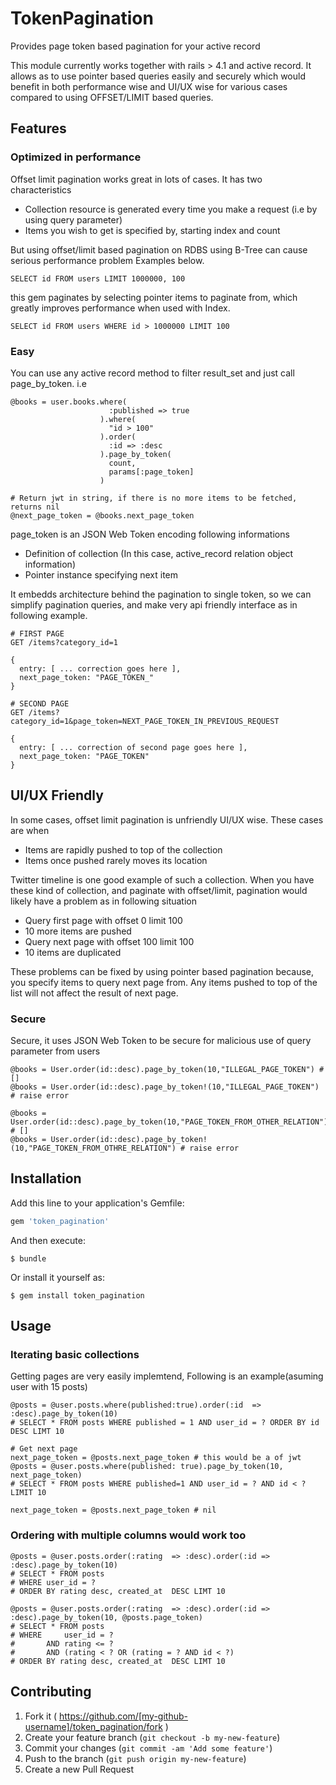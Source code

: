 # TokenPagination

Provides page token based pagination for your active record

This module currently works together with rails > 4.1 and active record.
It allows as to use pointer based queries easily and securely which would benefit in both
performance wise and UI/UX wise for various cases compared to using OFFSET/LIMIT based queries.


## Features

### Optimized in performance
Offset limit pagination works great in lots of cases.
It has two characteristics

* Collection resource is generated every time you make a request (i.e by using query parameter)
* Items you wish to get is specified by, starting index and count

But using offset/limit based pagination on RDBS using B-Tree can cause serious performance problem
Examples below.
```
SELECT id FROM users LIMIT 1000000, 100
```

this gem paginates by selecting pointer items to paginate from, which greatly improves performance when used with Index.
```
SELECT id FROM users WHERE id > 1000000 LIMIT 100
```


### Easy
You can use any active record method to filter result_set and just call page_by_token.
i.e
```
@books = user.books.where(
                      :published => true
                    ).where(
                      "id > 100"
                    ).order(
                      :id => :desc
                    ).page_by_token(
                      count,
                      params[:page_token]
                    )

# Return jwt in string, if there is no more items to be fetched, returns nil
@next_page_token = @books.next_page_token
```
page_token is an JSON Web Token encoding following informations

* Definition of collection (In this case, active_record relation object information)
* Pointer instance specifying next item

It embedds architecture behind the pagination to single token, so we can simplify pagination queries, and make very api friendly interface as in following example.

```
# FIRST PAGE
GET /items?category_id=1

{
  entry: [ ... correction goes here ],
  next_page_token: "PAGE_TOKEN_"
}

# SECOND PAGE
GET /items?category_id=1&page_token=NEXT_PAGE_TOKEN_IN_PREVIOUS_REQUEST

{
  entry: [ ... correction of second page goes here ],
  next_page_token: "PAGE_TOKEN"
}
```


## UI/UX Friendly

In some cases, offset limit pagination is unfriendly UI/UX wise.
These cases are when
* Items are rapidly pushed to top of the collection
* Items once pushed rarely moves its location

Twitter timeline is one good example of such a collection. When you have these kind of collection, and paginate with offset/limit,
pagination would likely have a problem as in following situation

* Query first page with offset 0 limit 100
* 10 more items are pushed
* Query next page with offset 100 limit 100
* 10 items are duplicated

These problems can be fixed by using pointer based pagination because, you specify items to query next page from.
Any items pushed to top of the list will not affect the result of next page.

### Secure
Secure, it uses JSON Web Token to be secure for malicious use of query parameter from users
```
@books = User.order(id::desc).page_by_token(10,"ILLEGAL_PAGE_TOKEN") # []
@books = User.order(id::desc).page_by_token!(10,"ILLEGAL_PAGE_TOKEN") # raise error

@books = User.order(id::desc).page_by_token(10,"PAGE_TOKEN_FROM_OTHER_RELATION") # []
@books = User.order(id::desc).page_by_token!(10,"PAGE_TOKEN_FROM_OTHRE_RELATION") # raise error
```



## Installation

Add this line to your application's Gemfile:

```ruby
gem 'token_pagination'
```

And then execute:

    $ bundle

Or install it yourself as:

    $ gem install token_pagination

## Usage


### Iterating basic collections

Getting pages are very easily implemtend,  Following is an example(asuming user with 15 posts)

```
@posts = @user.posts.where(published:true).order(:id  => :desc).page_by_token(10)
# SELECT * FROM posts WHERE published = 1 AND user_id = ? ORDER BY id  DESC LIMT 10

# Get next page
next_page_token = @posts.next_page_token # this would be a of jwt
@posts = @user.posts.where(published: true).page_by_token(10, next_page_token)
# SELECT * FROM posts WHERE published=1 AND user_id = ? AND id < ? LIMIT 10

next_page_token = @posts.next_page_token # nil

```

### Ordering with multiple columns would  work too
```
@posts = @user.posts.order(:rating  => :desc).order(:id => :desc).page_by_token(10)
# SELECT * FROM posts
# WHERE user_id = ?
# ORDER BY rating desc, created_at  DESC LIMT 10

@posts = @user.posts.order(:rating  => :desc).order(:id => :desc).page_by_token(10, @posts.page_token)
# SELECT * FROM posts
# WHERE     user_id = ?
#       AND rating <= ?
#       AND (rating < ? OR (rating = ? AND id < ?)
# ORDER BY rating desc, created_at  DESC LIMT 10

```



## Contributing

1. Fork it ( https://github.com/[my-github-username]/token_pagination/fork )
2. Create your feature branch (`git checkout -b my-new-feature`)
3. Commit your changes (`git commit -am 'Add some feature'`)
4. Push to the branch (`git push origin my-new-feature`)
5. Create a new Pull Request
